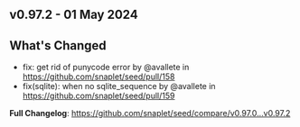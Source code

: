 ## v0.97.2 - 01 May 2024

## What's Changed
* fix: get rid of punycode error by @avallete in https://github.com/snaplet/seed/pull/158
* fix(sqlite): when no sqlite_sequence by @avallete in https://github.com/snaplet/seed/pull/159


**Full Changelog**: https://github.com/snaplet/seed/compare/v0.97.0...v0.97.2